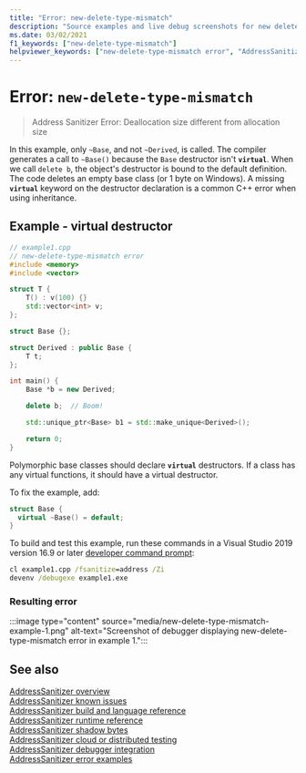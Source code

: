 ```yaml
---
title: "Error: new-delete-type-mismatch"
description: "Source examples and live debug screenshots for new delete type mismatch errors."
ms.date: 03/02/2021
f1_keywords: ["new-delete-type-mismatch"]
helpviewer_keywords: ["new-delete-type-mismatch error", "AddressSanitizer error new-delete-type-mismatch"]
---
```

# Error: `new-delete-type-mismatch`

> Address Sanitizer Error: Deallocation size different from allocation size

In this example, only `~Base`, and not `~Derived`, is called. The compiler generates a call to `~Base()` because the `Base` destructor isn't **`virtual`**. When we call `delete b`, the object's destructor is bound to the default definition. The code deletes an empty base class (or 1 byte on Windows). A missing **`virtual`** keyword on the destructor declaration is a common C++ error when using inheritance.

## Example - virtual destructor

```cpp
// example1.cpp
// new-delete-type-mismatch error
#include <memory>
#include <vector>

struct T {
    T() : v(100) {}
    std::vector<int> v;
};

struct Base {};

struct Derived : public Base {
    T t;
};

int main() {
    Base *b = new Derived;

    delete b;  // Boom! 

    std::unique_ptr<Base> b1 = std::make_unique<Derived>();

    return 0;
}
```

Polymorphic base classes should declare **`virtual`** destructors. If a class has any virtual functions, it should have a virtual destructor.

To fix the example, add:

```cpp
struct Base {
  virtual ~Base() = default;
}
```

To build and test this example, run these commands in a Visual Studio 2019 version 16.9 or later [developer command prompt](../build/building-on-the-command-line.md#developer_command_prompt_shortcuts):

```cmd
cl example1.cpp /fsanitize=address /Zi
devenv /debugexe example1.exe
```

### Resulting error

:::image type="content" source="media/new-delete-type-mismatch-example-1.png" alt-text="Screenshot of debugger displaying new-delete-type-mismatch error in example 1.":::

## See also

[AddressSanitizer overview](./asan.md)\
[AddressSanitizer known issues](./asan-known-issues.md)\
[AddressSanitizer build and language reference](./asan-building.md)\
[AddressSanitizer runtime reference](./asan-runtime.md)\
[AddressSanitizer shadow bytes](./asan-shadow-bytes.md)\
[AddressSanitizer cloud or distributed testing](./asan-offline-crash-dumps.md)\
[AddressSanitizer debugger integration](./asan-debugger-integration.md)\
[AddressSanitizer error examples](./asan-error-examples.md)
